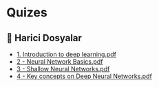 # Quizes


<!--Index-->

## 🔗 Harici Dosyalar

- [1. Introduction to deep learning.pdf](./1.%20Introduction%20to%20deep%20learning.pdf)
- [2 - Neural Network Basics.pdf](./2%20-%20Neural%20Network%20Basics.pdf)
- [3 - Shallow Neural Networks.pdf](./3%20-%20Shallow%20Neural%20Networks.pdf)
- [4 - Key concepts on Deep Neural Networks.pdf](./4%20-%20Key%20concepts%20on%20Deep%20Neural%20Networks.pdf)


<!--Index-->

